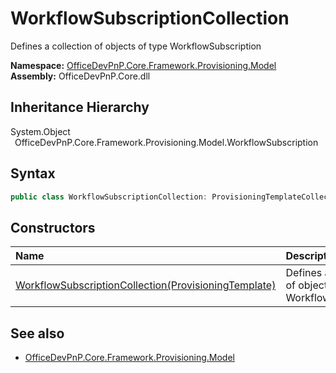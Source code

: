 # WorkflowSubscriptionCollection
 Defines a collection of objects of type WorkflowSubscription   

**Namespace:** [OfficeDevPnP.Core.Framework.Provisioning.Model](OfficeDevPnP.Core.Framework.Provisioning.Model.md)  
**Assembly:** OfficeDevPnP.Core.dll  
## Inheritance Hierarchy
System.Object  
&ensp;OfficeDevPnP.Core.Framework.Provisioning.Model.WorkflowSubscription  
## Syntax
```C#
public class WorkflowSubscriptionCollection: ProvisioningTemplateCollection<WorkflowSubscription>
```
## Constructors
|**Name**|**Description**|
|:-----|:-----|
| [WorkflowSubscriptionCollection(ProvisioningTemplate)](OfficeDevPnP.Core.Framework.Provisioning.Model.WorkflowSubscriptionCollection.ctor1.md) |  Defines a collection of objects of type WorkflowSubscription 
## See also
- [OfficeDevPnP.Core.Framework.Provisioning.Model](OfficeDevPnP.Core.Framework.Provisioning.Model.md)
